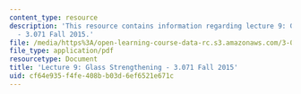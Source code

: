 ```yaml
---
content_type: resource
description: 'This resource contains information regarding lecture 9: Glass strengthening
  - 3.071 Fall 2015.'
file: /media/https%3A/open-learning-course-data-rc.s3.amazonaws.com/3-071-amorphous-materials-fall-2015/cf64e935f4fe408bb03d6ef6521e671c_MIT3_071F15_Lecture9.pdf
file_type: application/pdf
resourcetype: Document
title: 'Lecture 9: Glass Strengthening - 3.071 Fall 2015'
uid: cf64e935-f4fe-408b-b03d-6ef6521e671c
---
```

